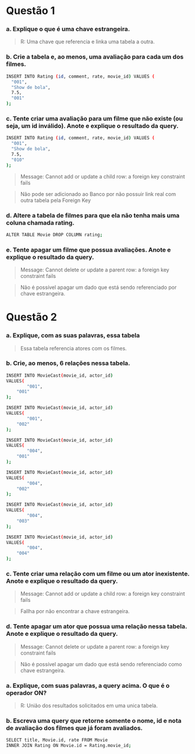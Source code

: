 # Questão 1

### a. Explique o que é uma chave estrangeira.

> R: Uma chave que referencia e linka uma tabela a outra.

### b. Crie a tabela e, ao menos, uma avaliação para cada um dos filmes.

```sh
INSERT INTO Rating (id, comment, rate, movie_id) VALUES (
  "001",
  "Show de bola",
  7.5,
  "001"
);
```

### c. Tente criar uma avaliação para um filme que não existe (ou seja, um id inválido). Anote e explique o resultado da query.

```sh
INSERT INTO Rating (id, comment, rate, movie_id) VALUES (
  "001",
  "Show de bola",
  7.5,
  "010"
);
```

> Message: Cannot add or update a child row: a foreign key constraint fails

> Não pode ser adicionado ao Banco por não possuir link real com outra tabela pela Foreign Key

### d. Altere a tabela de filmes para que ela não tenha mais uma coluna chamada rating.

```sh
ALTER TABLE Movie DROP COLUMN rating;
```

### e. Tente apagar um filme que possua avaliações. Anote e explique o resultado da query.

> Message: Cannot delete or update a parent row: a foreign key constraint fails

> Não é possível apagar um dado que está sendo referenciado por chave estrangeira.


# Questão 2 

### a. Explique, com as suas palavras, essa tabela

> Essa tabela referencia atores com os filmes.

### b. Crie, ao menos, 6 relações nessa tabela.

```sh
INSERT INTO MovieCast(movie_id, actor_id)
VALUES(
		"001",
    "001"
);

INSERT INTO MovieCast(movie_id, actor_id)
VALUES(
		"001",
    "002"
);

INSERT INTO MovieCast(movie_id, actor_id)
VALUES(
		"004",
    "001"
);

INSERT INTO MovieCast(movie_id, actor_id)
VALUES(
		"004",
    "002"
);

INSERT INTO MovieCast(movie_id, actor_id)
VALUES(
		"004",
    "003"
);

INSERT INTO MovieCast(movie_id, actor_id)
VALUES(
		"004",
    "004"
);
```

### c. Tente criar uma relação com um filme ou um ator inexistente. Anote e explique o resultado da query.

> Message: Cannot add or update a child row: a foreign key constraint fails

> Fallha por não encontrar a chave estrangeira.

### d. Tente apagar um ator que possua uma relação nessa tabela. Anote e explique o resultado da query.

> Message: Cannot delete or update a parent row: a foreign key constraint fails

> Não é possível apagar um dado que está sendo referenciado como chave estrangeira.

### a. Explique, com suas palavras, a query acima. O que é o operador ON?

> R: União dos resultados solicitados em uma unica tabela.

### b. Escreva uma query que retorne somente o nome, id e nota de avaliação dos filmes que já foram avaliados.

```sh
SELECT title, Movie.id, rate FROM Movie
INNER JOIN Rating ON Movie.id = Rating.movie_id;
```